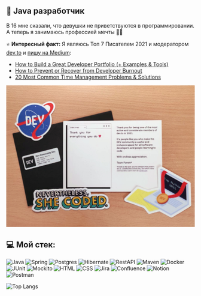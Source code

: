 ## 💫 Java разработчик
В 16 мне сказали, что девушки не приветствуются в программировании. А теперь я занимаюсь профессией мечты 🦸‍♀️

⭐️ **Интересный факт:** Я являюсь Топ 7 Писателем 2021 и модератором [dev.to](https://dev.to/coffeestasia) и [пишу на Medium](https://medium.com/@https://medium.com/@coffeestasia):

- [How to Build a Great Developer Portfolio (+ Examples & Tools)](https://dev.to/actitime/how-to-build-a-great-developer-portfolio-examples-tools-bkj)
- [How to Prevent or Recover from Developer Burnout](https://dev.to/actitime/how-to-prevent-or-recover-from-developer-burnout-3g5f)
- [20 Most Common Time Management Problems & Solutions](https://dev.to/actitime/20-most-common-time-management-problems-solutions-3abb)

![](https://github.com/cptntotoro/cptntotoro/blob/main/top-author-devto-2021.jpg?raw=true)

## 💻 Мой стек:
![Java](https://img.shields.io/badge/-Java-F29111?style=for-the-badge&logo=java&logoColor=e38873)
![Spring](https://img.shields.io/badge/-Spring-6AAD3D?style=for-the-badge&logo=spring&logoColor=90fd87) 
![Postgres](https://img.shields.io/badge/-postgresql-31648C?style=for-the-badge&logo=postgresql&logoColor=FFFFFF) 
![Hibernate](https://img.shields.io/badge/-Hibernate-B6A975?style=for-the-badge&logo=hibernate&logoColor=717c88)
![RestAPI](https://img.shields.io/badge/-rest%20api-007EC0?style=for-the-badge&logo=restapi&logoColor=275ecf)
![Maven](https://img.shields.io/badge/-Maven-7D2675?style=for-the-badge&logo=apache&logoColor=e38873)
![Docker](https://img.shields.io/badge/-Docker-27519C?style=for-the-badge&logo=docker&logoColor=90fd87)
![JUnit](https://img.shields.io/badge/-junit-6CA315?style=for-the-badge&logo=junit&logoColor=C60000)
![Mockito](https://img.shields.io/badge/-mockito-6CA315?style=for-the-badge&logo=mockito&logoColor=90fd87)
![HTML](https://img.shields.io/badge/HTML-E96125?style=for-the-badge&logo=HTML5&logoColor=white)
![CSS](https://img.shields.io/badge/CSS-1C84C1?style=for-the-badge&logo=CSS3&logoColor=white)
![Jira](https://img.shields.io/badge/jira-%230B5ED4.svg?style=for-the-badge&logo=jira&logoColor=white) 
![Confluence](https://img.shields.io/badge/confluence-%230B5ED4.svg?style=for-the-badge&logo=confluence&logoColor=white) 
![Notion](https://img.shields.io/badge/Notion-%23000000.svg?style=for-the-badge&logo=notion&logoColor=white) 
![Postman](https://img.shields.io/badge/Postman-FF6C37?style=for-the-badge&logo=postman&logoColor=white)

![Top Langs](https://github-readme-stats.vercel.app/api/top-langs/?username=cptntotoro&layout=compact)
